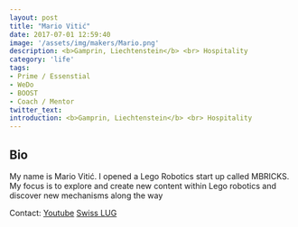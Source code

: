 ```yaml
---
layout: post
title: "Mario Vitić"
date: 2017-07-01 12:59:40
image: '/assets/img/makers/Mario.png'
description: <b>Gamprin, Liechtenstein</b> <br> Hospitality
category: 'life'
tags:
- Prime / Essenstial
- WeDo
- BOOST
- Coach / Mentor
twitter_text:
introduction: <b>Gamprin, Liechtenstein</b> <br> Hospitality
---
```




## Bio

My name is Mario Vitić. I opened a Lego Robotics start up called MBRICKS. My focus is to explore and create new content within Lego robotics and discover new mechanisms along the way 


Contact: [Youtube](https://youtube.com/@mariovitic2515?si=IsHxN8KQwN8xJRoe)
[Swiss LUG](https://www.swisslug.ch/)
